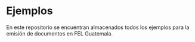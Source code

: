 # Ejemplos
En este repositorio se encuentran almacenados todos los ejemplos para la emisión de documentos en FEL Guatemala.
